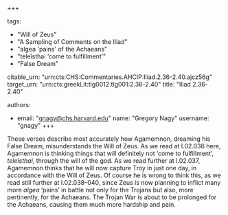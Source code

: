 +++

tags:
- "Will of Zeus"
- "A Sampling of Comments on the Iliad"
- "algea &#39;pains&#39; of the Achaeans"
- "teleîsthai ‘come to fulfillment’"
- "False Dream"

citable_urn: "urn:cts:CHS:Commentaries.AHCIP:Iliad.2.36-2.40.ajcz56g"
target_urn: "urn:cts:greekLit:tlg0012.tlg001:2.36-2.40"
title: "Iliad 2.36-2.40"

authors:
- email: "gnagy@chs.harvard.edu"
  name: "Gregory Nagy"
  username: "gnagy"
+++

<p>These verses describe most accurately how Agamemnon, dreaming his False Dream, misunderstands the Will of Zeus. As we read at I.02.036 here, Agamemnon is thinking things that will definitely not ‘come to fulfillment’, <em>teleîsthai</em>, through the will of the god. As we read further at I.02.037, Agamemnon thinks that he will now capture Troy in just one day, in accordance with the Will of Zeus. Of course he is wrong to think this, as we read still further at I.02.038–040, since Zeus is now planning to inflict many more <em>algea</em> ‘pains’ in battle not only for the Trojans but also, more pertinently, for the Achaeans. The Trojan War is about to be prolonged for the Achaeans, causing them much more hardship and pain.  </p>